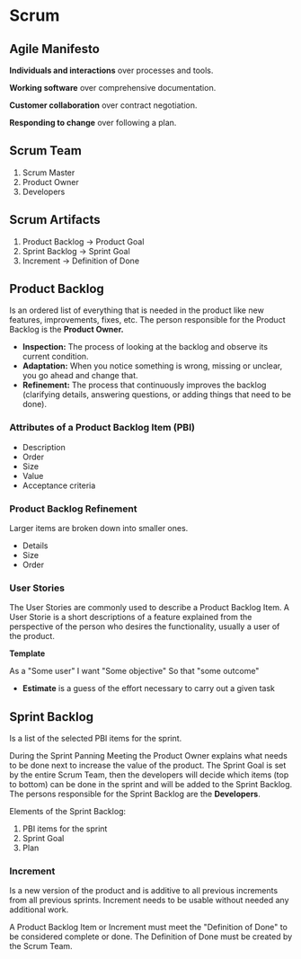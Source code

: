 # Scrum
## Agile Manifesto

**Individuals and interactions** over processes and tools.

**Working software** over comprehensive documentation.

**Customer collaboration** over contract negotiation.

**Responding to change** over following a plan.

## Scrum Team
1. Scrum Master
2. Product Owner
3. Developers

## Scrum Artifacts
1. Product Backlog -> Product Goal
2. Sprint Backlog -> Sprint Goal
3. Increment -> Definition of Done

## Product Backlog
Is an ordered list of everything that is needed in the product like new features, improvements, fixes, etc. The person responsible for the Product Backlog is the **Product Owner.**

* **Inspection:** The process of looking at the backlog and observe its current condition.
* **Adaptation:** When you notice something is wrong, missing or unclear, you go ahead and change that.
* **Refinement:** The process that continuously improves the backlog (clarifying details, answering questions, or adding things that need to be done).


### Attributes of a Product Backlog Item (PBI)
* Description
* Order
* Size
* Value
* Acceptance criteria

### Product Backlog Refinement
Larger items are broken down into smaller ones.
* Details
* Size
* Order

### User Stories
The User Stories are commonly used to describe a Product Backlog Item. A User Storie is a short descriptions of a feature explained from the perspective of the person who desires the functionality, usually a user of the product.

**Template**

As a "Some user"
I want "Some objective"
So that "some outcome"


* **Estimate** is a guess of the effort necessary to carry out a given task

## Sprint Backlog
Is a list of the selected PBI items for the sprint.

During the Sprint Panning Meeting the Product Owner explains what needs to be done next to increase the value of the product. The Sprint Goal is set by the entire Scrum Team, then the developers will decide which items (top to bottom) can be done in the sprint and will be added to the Sprint Backlog. The persons responsible for the Sprint Backlog are the **Developers**.

Elements of the Sprint Backlog:
1. PBI items for the sprint
2. Sprint Goal
3. Plan

### Increment
Is a new version of the product and is additive to all previous increments from all previous sprints. Increment needs to be usable without needed any additional work. 

A Product Backlog Item or Increment must meet the "Definition of Done" to be considered complete or done. The Definition of Done must be created by the Scrum Team.





